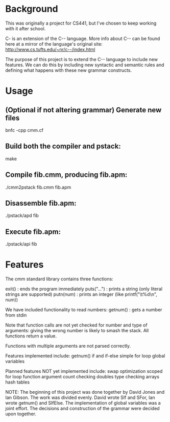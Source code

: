 # Background
This was originally a project for CS441, but I've chosen to keep working with it after school.

C- is an extension of the C-- language. More info about C-- can be found here at a mirror of the language's original site: http://www.cs.tufts.edu/~nr/c--/index.html 

The purpose of this project is to extend the C-- language to include new features. We can do this by including new syntactic and semantic rules and defining what happens with these new grammar constructs.

# Usage
  ## (Optional if not altering grammar) Generate new files
  bnfc -cpp cmm.cf

  ## Build both the compiler and pstack:
  make

  ## Compile fib.cmm, producing fib.apm:
  ./cmm2pstack fib.cmm fib.apm

  ## Disassemble fib.apm:
  ./pstack/apd fib

  ## Execute fib.apm:
  ./pstack/api fib

# Features
  The cmm standard library contains three functions:

  exit()      : ends the program immediately
  puts("...") : prints a string (only literal strings are supported)
  putn(num)   : prints an integer (like printf("\t%d\n", num))

  We have included functionality to read numbers:
  getnum()    : gets a number from stdin

Note that function calls are not yet checked for number and type of
arguments: giving the wrong number is likely to smash the stack.
All functions return a value.

Functions with multiple arguments are not parsed correctly.

Features implemented include:
getnum()
if and if-else
simple for loop
global variables

Planned features NOT yet implemented include:
swap optimization
scoped for loop
function argument count checking
doubles 
type checking
arrays
hash tables

NOTE: The beginning of this project was done together by David Jones
and Ian Gibson. The work was divided evenly. David wrote SIf and
SFor, Ian wrote getnum() and SIfElse. The implementation of global
variables was a joint effort. The decisions and construction of
the grammar were decided upon together.

